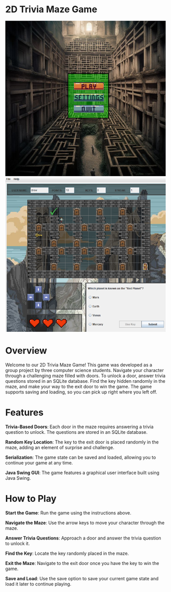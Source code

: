 # 2D Trivia Maze Game
![Project Logo](soundimage//intro1.png) ![Project Logo](soundimage//intro2.png)


# Overview
Welcome to our 2D Trivia Maze Game! This game was developed as a group project by three computer science students. Navigate your character through a challenging maze filled with doors. To unlock a door, answer trivia questions stored in an SQLite database. Find the key hidden randomly in the maze, and make your way to the exit door to win the game. The game supports saving and loading, so you can pick up right where you left off.

# Features
**Trivia-Based Doors**: Each door in the maze requires answering a trivia question to unlock. The questions are stored in an SQLite database.

**Random Key Location**: The key to the exit door is placed randomly in the maze, adding an element of surprise and challenge.

**Serialization**: The game state can be saved and loaded, allowing you to continue your game at any time.

**Java Swing GUI**: The game features a graphical user interface built using Java Swing.

# How to Play
**Start the Game**: Run the game using the instructions above.

**Navigate the Maze**: Use the arrow keys to move your character through the maze.

**Answer Trivia Questions**: Approach a door and answer the trivia question to unlock it.

**Find the Key**: Locate the key randomly placed in the maze.

**Exit the Maze**: Navigate to the exit door once you have the key to win the game.

**Save and Load**: Use the save option to save your current game state and load it later to continue playing.
